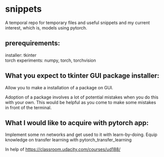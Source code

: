# snippets
A temporal repo for temporary files and useful snippets
and my current interest, which is, models using pytorch.

## prerequirements:
installer: tkinter <br>
torch experiments: numpy, torch, torchvision

## What you expect to tkinter GUI package installer:
Allow you to make a installation of a package on GUI.

Adoption of a package involves a lot of potential mistakes when you do this with your own.
This would be helpful as you come to make some mistakes in front of the terminal. 

## What I would like to acquire with pytorch app:
Implement some nn networks and get used to it with learn-by-doing.
Equip knowledge on transfer learning with pytorch_transfer_learning

In help of https://classroom.udacity.com/courses/ud188/
